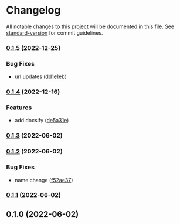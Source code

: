 # Changelog

All notable changes to this project will be documented in this file. See [standard-version](https://github.com/conventional-changelog/standard-version) for commit guidelines.

### [0.1.5](https://github.com/shinokada/svelte-weather/compare/v0.1.4...v0.1.5) (2022-12-25)


### Bug Fixes

* url updates ([dd1e1eb](https://github.com/shinokada/svelte-weather/commit/dd1e1ebfb6ed16c094c1b0fd9b6d2ca6d4423d91))

### [0.1.4](https://github.com/shinokada/svelte-weather/compare/v0.1.3...v0.1.4) (2022-12-16)

### Features

- add docsify ([de5a31e](https://github.com/shinokada/svelte-weather/commit/de5a31ea80915f5f84c0370341b8d9619b8ab9d1))

### [0.1.3](https://github.com/shinokada/svelte-weather/compare/v0.1.2...v0.1.3) (2022-06-02)

### [0.1.2](https://github.com/shinokada/svelte-weather/compare/v0.1.1...v0.1.2) (2022-06-02)

### Bug Fixes

- name change ([f52ae37](https://github.com/shinokada/svelte-weather/commit/f52ae375444ca871bca8e25231c2fabbfb40ebe4))

### [0.1.1](https://github.com/shinokada/svelte-weather-icons/compare/v0.1.0...v0.1.1) (2022-06-02)

## 0.1.0 (2022-06-02)
